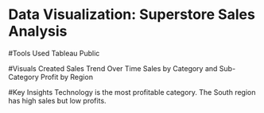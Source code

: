 # Data Visualization: Superstore Sales Analysis


#Tools Used
Tableau Public


#Visuals Created
Sales Trend Over Time
Sales by Category and Sub-Category
Profit by Region


#Key Insights
Technology is the most profitable category.
The South region has high sales but low profits.

